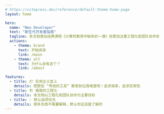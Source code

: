 ```yaml
---
# https://vitepress.dev/reference/default-theme-home-page
layout: home

hero:
  name: "Neo Developer"
  text: "新生代开发者指南"
  tagline: 本文档类似经典课程《计算机教育中缺失的一课》但更加注重工程化和团队协作效率
  actions:
    - theme: brand
      text: 开始阅读
      link: /main
    - theme: alt
      text: 为什么会有这个？
      link: /about

features:
  - title: 📦 实用主义至上
    details: 把那些 “传统的工具” 都丢到垃圾堆里吧！追求效率，追求实用性
  - title: 🏗 极致的工程化
    details: 本文档以工程化和团队协作为主要目标
  - title: 💡 默认选项优先
    details: 很多东西不需要解释，默认你应该是了解的
---
```


